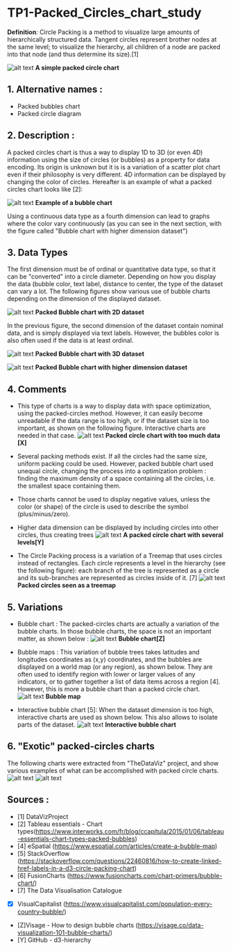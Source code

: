 # TP1-Packed_Circles_chart_study

**Definition**: Circle Packing is a method to visualize large amounts of hierarchically structured data. Tangent circles represent brother nodes at the same level; to visualize the hierarchy, all children of a node are packed into that node (and thus determine its size).[1]

![alt text](https://github.com/ValentinCrr/TP1-Packed_Circle_chart_study/blob/master/img/simple_packed_circle_diagram.gif)
__A simple packed circle chart__

## 1. Alternative names :
- Packed bubbles chart
- Packed circle diagram


## 2. Description :
A packed circles chart is thus a way to display 1D to 3D (or even 4D) information using the size of circles (or bubbles) as a property for data encoding. Its origin is unknown but it is is a variation of a scatter plot chart even if their philosophy is very different. 4D information can be displayed by changing the color of circles. Hereafter is an example of what a packed circles chart looks like [2]:

![alt text](https://github.com/ValentinCrr/TP1-Packed_Circle_chart_study/blob/master/img/TECTPackedBubbles1.png)
__Example of a bubble chart__

Using a continuous data type as a fourth dimension can lead to graphs where the color vary continuously (as you can see in the next section, with the figure called "Bubble chart with higher dimension dataset")

## 3. Data Types

The first dimension must be of ordinal or quantitative data type, so that it can be "converted" into a circle diameter. Depending on how you display the data (bubble color, text label, distance to center, the type of the dataset can vary a lot.
The following figures show various use of bubble charts depending on the dimension of the displayed dataset.

![alt text](https://github.com/ValentinCrr/TP1-Packed_Circle_chart_study/blob/master/img/2D_bubble_chart.jpg)
__Packed Bubble chart with 2D dataset__

In the previous figure, the second dimension of the dataset contain nominal data, and is simply displayed via text labels. However, the bubbles color is also often used if the data is at least ordinal.

![alt text](https://github.com/ValentinCrr/TP1-Packed_Circle_chart_study/blob/master/img/3D_bubble_chart.png)
__Packed Bubble chart with 3D dataset__

![alt text](https://github.com/ValentinCrr/TP1-Packed_Circle_chart_study/blob/master/img/4D_bubble_chart.png)
__Packed Bubble chart with higher dimension dataset__

## 4. Comments
- This type of charts is a way to display data with space optimization, using the packed-circles method. However, it can easily become unreadable if the data range is too high, or if the dataset size is too important, as shown on the following figure. Interactive charts are needed in that case.
![alt text](https://github.com/ValentinCrr/TP1-Packed_Circle_chart_study/blob/master/img/TooMuchData.PNG)
__Packed circle chart with too much data [X]__

- Several packing methods exist. If all the circles had the same size, uniform packing could be used. However, packed bubble chart used unequal circle, changing the process into a optimization problem : finding the maximum density of a space containing all the circles, i.e. the smallest space containing them.


- Those charts cannot be used to display negative values, unless the color (or shape) of the circle is used to describe the symbol (plus/minus/zero).
- Higher data dimension can be displayed by including circles into other circles, thus creating trees
![alt text](https://github.com/ValentinCrr/TP1-Packed_Circle_chart_study/blob/master/img/BubblesIntoBubbles.png)
__A packed circle chart with several levels[Y]__

- The Circle Packing process is a variation of a Treemap that uses circles instead of rectangles. Each circle represents a level in the hierarchy (see the following figure): each branch of the tree is represented as a circle and its sub-branches are represented as circles inside of it. [7]
![alt text](https://github.com/ValentinCrr/TP1-Packed_Circle_chart_study/blob/master/img/circle_packing_tree.svg)
__Packed circles seen as a treemap__

## 5. Variations 

- Bubble chart : The packed-circles charts are actually a variation of the bubble charts. In those bubble charts, the space is not an important matter, as shown below :
![alt text](https://github.com/ValentinCrr/TP1-Packed_Circle_chart_study/blob/master/img/BubbleChart.png)
__Bubble chart[Z]__

- Bubble maps : This variation of bubble trees takes latitudes and longitudes coordinates as (x,y) coordinates, and the bubbles are displayed on a world map (or any region), as shown below. They are often used to identify region with lower or larger values of any indicators, or to gather together a list of data items across a region [4]. However, this is more a bubble chart than a packed circle chart.
![alt text](https://github.com/ValentinCrr/TP1-Packed_Circle_chart_study/blob/master/img/Europe-GDP-per-country-1.jpg)
__Bubble map__

- Interactive bubble chart [5]: When the dataset dimension is too high, interactive charts are used as shown below. This also allows to isolate parts of the dataset.
![alt text](https://github.com/ValentinCrr/TP1-Packed_Circle_chart_study/blob/master/img/Interactive_Bubble_chart.gif)
__Interactive bubble chart__

## 6. "Exotic" packed-circles charts
 The following charts were extracted from "TheDataViz" project, and show various examples of what can be accomplished with packed circle charts.
![alt text](https://github.com/ValentinCrr/TP1-Packed_Circle_chart_study/blob/master/img/Exotic1.gif)
![alt text](https://github.com/ValentinCrr/TP1-Packed_Circle_chart_study/blob/master/img/grape_packed_circle.jpg)

## Sources :
- [1] DataVizProject
- [2] Tableau essentials - Chart types(https://www.interworks.com/fr/blog/ccapitula/2015/01/06/tableau-essentials-chart-types-packed-bubbles)
- [4] eSpatial (https://www.espatial.com/articles/create-a-bubble-map)
- [5] StackOverflow (https://stackoverflow.com/questions/22460816/how-to-create-linked-href-labels-in-a-d3-circle-packing-chart)
- [6] FusionCharts (https://www.fusioncharts.com/chart-primers/bubble-chart/)
- [7] The Data Visualisation Catalogue
- [X] VisualCapitalist (https://www.visualcapitalist.com/population-every-country-bubble/)
- [Z]Visage - How to design bubble charts (https://visage.co/data-visualization-101-bubble-charts/)
- [Y] GitHub - d3-hierarchy